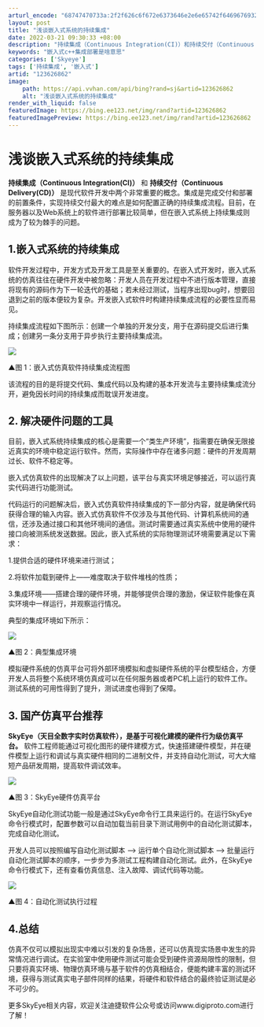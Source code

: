 ```yaml
---
arturl_encode: "68747470733a:2f2f626c6f672e6373646e2e6e65742f64696769323032302f:61727469636c652f64657461696c732f313233363236383632"
layout: post
title: "浅谈嵌入式系统的持续集成"
date: 2022-03-21 09:30:33 +08:00
description: "持续集成（Continuous Integration(CI)）和持续交付（Continuous D"
keywords: "嵌入式c++集成部署是啥意思"
categories: ['Skyeye']
tags: ['持续集成', '嵌入式']
artid: "123626862"
image:
    path: https://api.vvhan.com/api/bing?rand=sj&artid=123626862
    alt: "浅谈嵌入式系统的持续集成"
render_with_liquid: false
featuredImage: https://bing.ee123.net/img/rand?artid=123626862
featuredImagePreview: https://bing.ee123.net/img/rand?artid=123626862
---
```


# 浅谈嵌入式系统的持续集成

**持续集成（Continuous Integration(CI)）**
和
**持续交付（Continuous Delivery(CD)）**
是现代软件开发中两个非常重要的概念。集成是完成交付和部署的前置条件，实现持续交付最大的难点是如何配置正确的持续集成流程。目前，在服务器以及Web系统上的软件进行部署比较简单，但在嵌入式系统上持续集成则成为了较为棘手的问题。

## **1.嵌入式系统的持续集成**

软件开发过程中，开发方式及开发工具是至关重要的。在嵌入式开发时，嵌入式系统的仿真往往在硬件开发中被忽略：开发人员在开发过程中不进行版本管理，直接将现有的源码作为下一轮迭代的基础；若未经过测试，当程序出现bug时，想要回退到之前的版本便较为复杂。开发嵌入式软件时构建持续集成流程的必要性显而易见。

持续集成流程如下图所示：创建一个单独的开发分支，用于在源码提交后进行集成；创建另一条分支用于异步执行主要持续集成流。

![](https://i-blog.csdnimg.cn/blog_migrate/c14c26eb0ebe44ed268afe7d169c72ba.png)

▲图 1：嵌入式仿真软件持续集成流程图

该流程的目的是将提交代码、集成代码以及构建的基本开发流与主要持续集成流分开，避免因长时间的持续集成而耽误开发进度。

## **2.** **解决硬件问题的工具**

目前，嵌入式系统持续集成的核心是需要一个“类生产环境”，指需要在确保无限接近真实的环境中稳定运行软件。然而，实际操作中存在诸多问题：硬件的开发周期过长、软件不稳定等。

嵌入式仿真软件的出现解决了以上问题，该平台与真实环境足够接近，可以运行真实代码进行功能测试。

代码运行的问题解决后，嵌入式仿真软件持续集成的下一部分内容，就是确保代码获得合理的输入内容。嵌入式仿真软件不仅涉及与其他代码、计算机系统间的通信，还涉及通过接口和其他环境间的通信。测试时需要通过真实系统中使用的硬件接口向被测系统发送数据。因此，嵌入式系统的实际物理测试环境需要满足以下需求：

1.提供合适的硬件环境来进行测试；

2.将软件加载到硬件上——难度取决于软件堆栈的性质；

3.集成环境——搭建合理的硬件环境，并能够提供合理的激励，保证软件能像在真实环境中一样运行，并观察运行情况。

典型的集成环境如下所示：

![](https://i-blog.csdnimg.cn/blog_migrate/da18327f81f4eb18534292974c702c6d.png)

▲图 2：典型集成环境

模拟硬件系统的仿真平台可将外部环境模拟和虚拟硬件系统的平台模型结合，方便开发人员将整个系统环境仿真成可以在任何服务器或者PC机上运行的软件工作。测试系统的可用性得到了提升，测试进度也得到了保障。

## **3.** **国产仿真平台推荐**

**SkyEye（天目全数字实时仿真软件），是基于可视化建模的硬件行为级仿真平台。**
软件工程师能通过可视化图形的硬件建模方式，快速搭建硬件模型，并在硬件模型上运行和调试与真实硬件相同的二进制文件，并支持自动化测试，可大大缩短产品研发周期，提高软件调试效率。

![](https://i-blog.csdnimg.cn/blog_migrate/dba55cb1a28c3d01c1c2f57bb4091209.png)

▲图 3：SkyEye硬件仿真平台

SkyEye自动化测试功能一般是通过SkyEye命令行工具来运行的。在运行SkyEye命令行模式时，配置参数可以自动加载当前目录下测试用例中的自动化测试脚本，完成自动化测试。

开发人员可以按照编写自动化测试脚本 --> 运行单个自动化测试脚本 --> 批量运行自动化测试脚本的顺序，一步步为多测试工程构建自动化测试。此外，在SkyEye命令行模式下，还有查看仿真信息、注入故障、调试代码等功能。

![](https://i-blog.csdnimg.cn/blog_migrate/f7497305e4a1a02f0baf49ebb21d63d8.png)

▲图 4：自动化测试执行过程

## **4.总结**

仿真不仅可以模拟出现实中难以引发的复杂场景，还可以仿真现实场景中发生的异常情况进行调试。在实验室中使用硬件测试可能会受到硬件资源局限性的限制，但只要将真实环境、物理仿真环境与基于软件的仿真相结合，便能构建丰富的测试环境，获得与测试真实电子部件同样的结果，将硬件和软件结合的最终验证测试是必不可少的。

更多SkyEye相关内容，欢迎关注迪捷软件公众号或访问www.digiproto.com进行了解！